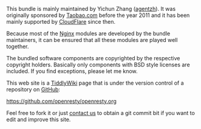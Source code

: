 <!---
    @title         About
    @creator       Yichun Zhang
    @created       2011-06-21 04:07 GMT
    @modifier      Yichun Zhang
    @modifier_link yichun-zhang
    @modified      2013-07-19 00:24 GMT
    @changes       21
--->

This bundle is mainly maintained by Yichun Zhang ([agentzh](http://agentzh.org)). It was originally sponsored by [Taobao.com](http://www.taobao.com) before the year 2011 and it has been mainly supported by [CloudFlare](http://www.cloudflare.com) since then.

Because most of the [Nginx](nginx.html) modules are developed by the bundle maintainers, it can be ensured
that all these modules are played well together.

The bundled software components are copyrighted by the respective copyright holders.  Basically only components with BSD style licenses are included. If you find exceptions, please let me know.

This web site is a [TiddlyWiki](http://www.tiddlywiki.com/) page that is under the version control of a repository on [GitHub](github.html):

https://github.com/openresty/openresty.org

Feel free to fork it or just [contact us](contact-us.html) to obtain a git commit bit if you want to edit and improve this site.
